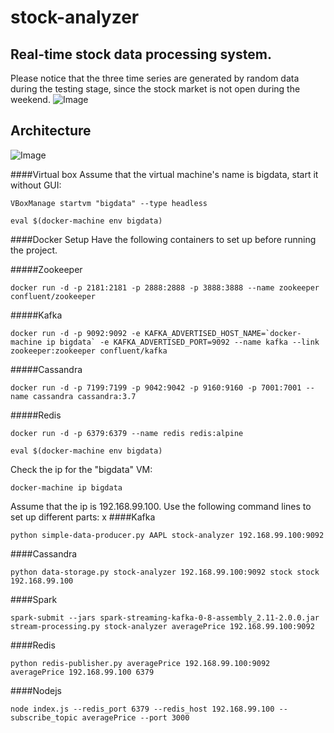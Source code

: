 # stock-analyzer

## Real-time stock data processing system.

Please notice that the three time series are generated by random data during the testing stage, since the stock market is not open during the weekend.
![Image](https://github.com/brucexiejiaming/stock-analyzer/blob/master/demo.gif?raw=true)

## Architecture
![Image](https://github.com/brucexiejiaming/stock-analyzer/blob/master/architecture.jpg?raw=true)


####Virtual box
Assume that the virtual machine's name is bigdata, start it without GUI:
~~~~
VBoxManage startvm "bigdata" --type headless
~~~~


~~~~
eval $(docker-machine env bigdata)
~~~~


####Docker Setup
Have the following containers to set up before running the project.

#####Zookeeper
~~~~
docker run -d -p 2181:2181 -p 2888:2888 -p 3888:3888 --name zookeeper confluent/zookeeper
~~~~

#####Kafka
~~~~
docker run -d -p 9092:9092 -e KAFKA_ADVERTISED_HOST_NAME=`docker-machine ip bigdata` -e KAFKA_ADVERTISED_PORT=9092 --name kafka --link zookeeper:zookeeper confluent/kafka
~~~~

#####Cassandra
~~~~
docker run -d -p 7199:7199 -p 9042:9042 -p 9160:9160 -p 7001:7001 --name cassandra cassandra:3.7
~~~~

#####Redis
~~~~
docker run -d -p 6379:6379 --name redis redis:alpine
~~~~


~~~~
eval $(docker-machine env bigdata)
~~~~


Check the ip for the "bigdata" VM: 
~~~~
docker-machine ip bigdata
~~~~

Assume that the ip is 192.168.99.100.
Use the following command lines to set up different parts:
x
####Kafka
~~~~
python simple-data-producer.py AAPL stock-analyzer 192.168.99.100:9092
~~~~

####Cassandra
~~~~
python data-storage.py stock-analyzer 192.168.99.100:9092 stock stock 192.168.99.100
~~~~

####Spark
~~~~
spark-submit --jars spark-streaming-kafka-0-8-assembly_2.11-2.0.0.jar stream-processing.py stock-analyzer averagePrice 192.168.99.100:9092
~~~~

####Redis
~~~~
python redis-publisher.py averagePrice 192.168.99.100:9092 averagePrice 192.168.99.100 6379
~~~~

####Nodejs
~~~~
node index.js --redis_port 6379 --redis_host 192.168.99.100 --subscribe_topic averagePrice --port 3000
~~~~
